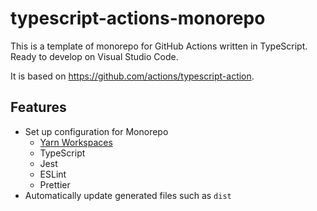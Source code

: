 # typescript-actions-monorepo

This is a template of monorepo for GitHub Actions written in TypeScript.
Ready to develop on Visual Studio Code.

It is based on https://github.com/actions/typescript-action.

## Features

- Set up configuration for Monorepo
  - [Yarn Workspaces](https://classic.yarnpkg.com/en/docs/workspaces/)
  - TypeScript
  - Jest
  - ESLint
  - Prettier
- Automatically update generated files such as `dist`
